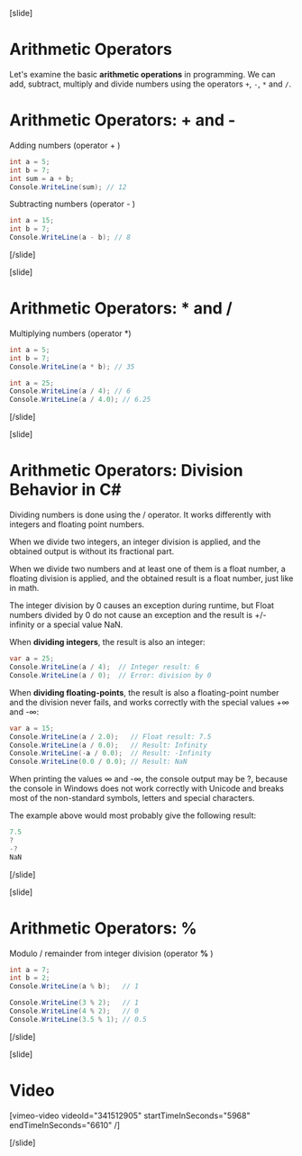 [slide]
# Arithmetic Operators
Let's examine the basic **arithmetic operations** in programming. We can add, subtract, multiply and divide numbers using the operators `+`, `-`, `*` and `/`.

# Arithmetic Operators: + and -
Adding numbers (operator + )
```csharp
int a = 5;
int b = 7;
int sum = a + b;
Console.WriteLine(sum); // 12 
```

Subtracting numbers (operator - )
```csharp
int a = 15;
int b = 7;
Console.WriteLine(a - b); // 8
```
[/slide]

[slide]
# Arithmetic Operators: * and /
Multiplying numbers (operator *)
```csharp
int a = 5;
int b = 7;
Console.WriteLine(a * b); // 35
```

```csharp
int a = 25;
Console.WriteLine(a / 4); // 6
Console.WriteLine(a / 4.0); // 6.25
```
[/slide]

[slide]
# Arithmetic Operators: Division Behavior in C#
Dividing numbers is done using the / operator. It works differently with integers and floating point numbers. 

When we divide two integers, an integer division is applied, and the obtained output is without its fractional part. 

When we divide two numbers and at least one of them is a float number, a floating division is 
applied, and the obtained result is a float number, just like in math.

The integer division by 0 causes an exception during runtime, but Float numbers divided by 0 
do not cause an exception and the result is +/- infinity or a special value NaN.

When **dividing integers**, the result is also an integer:
```csharp
var a = 25;
Console.WriteLine(a / 4);  // Integer result: 6
Console.WriteLine(a / 0);  // Error: division by 0
```

When **dividing floating-points**, the result is also a floating-point number and the division never fails, and works correctly with the special values +∞ and -∞:

```csharp
var a = 15;
Console.WriteLine(a / 2.0);   // Float result: 7.5
Console.WriteLine(a / 0.0);   // Result: Infinity
Console.WriteLine(-a / 0.0);  // Result: -Infinity
Console.WriteLine(0.0 / 0.0); // Result: NaN
```

When printing the values ∞ and -∞, the console output may be ?, because the console in Windows does not work correctly with Unicode and breaks most of the non-standard symbols, letters and special characters. 

The example above would most probably give the following result:
```csharp
7.5
?
-?
NaN
```
[/slide]

[slide]
# Arithmetic Operators: %
Modulo / remainder from integer division (operator **%** )
```csharp
int a = 7;
int b = 2;
Console.WriteLine(a % b);   // 1
```

```csharp
Console.WriteLine(3 % 2);   // 1
Console.WriteLine(4 % 2);   // 0
Console.WriteLine(3.5 % 1); // 0.5
```
[/slide]

[slide]
# Video

[vimeo-video videoId="341512905" startTimeInSeconds="5968" endTimeInSeconds="6610" /]

[/slide]